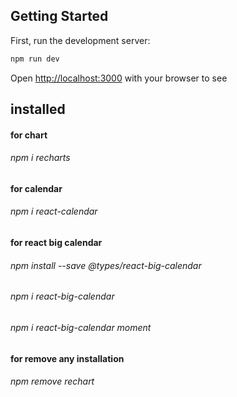 ## Getting Started

First, run the development server:

```bash
npm run dev

```

Open [http://localhost:3000](http://localhost:3000) with your browser to see 


## installed 
#### for chart 
###### npm i recharts

#### for calendar
###### npm i react-calendar 

#### for react big calendar
###### npm install --save @types/react-big-calendar
###### npm i react-big-calendar
###### npm i react-big-calendar moment

#### for remove any installation
###### npm remove rechart